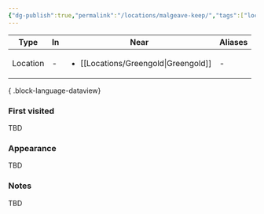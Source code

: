 ```yaml
---
{"dg-publish":true,"permalink":"/locations/malgeave-keep/","tags":["location"],"noteIcon":"location","created":"2024-01-04T17:38:37.749+01:00","updated":"2024-01-08T12:13:35.952+01:00"}
---
```


| Type     | In | Near                            | Aliases |
| -------- | -- | ------------------------------- | ------- |
| Location | \- | <ul><li>[[Locations/Greengold\|Greengold]]</li></ul> | \-      |

{ .block-language-dataview}
### First visited
TBD
### Appearance
TBD
### Notes
TBD